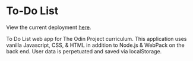 # To-Do List

View the current deployment [here](https://jbhumph.github.io/to-do-list/).

To Do List web app for The Odin Project curriculum. This application uses vanilla Javascript, CSS, & HTML in addition to Node.js & WebPack on the back end. User data is perpetuated and saved via localStorage. 
